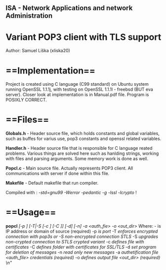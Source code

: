 ## ISA - Network Applications and network Administration
# Variant POP3 client with TLS support							

Author: Samuel Líška (xliska20)

# ==Implementation==
Project is created using C language (C99 standard) on Ubuntu system running OpenSSL 1.1.1j, with testing on OpenSSL 1.1.1l - freebsd (BUT eva server). Closer look at implementation is in Manual.pdf file. Program is POSIXLY CORRECT.

# ==Files==
**Globals.h** - Header source file, which holds constants and global variables, such as buffes for varius use, pop3 
constants and openssl related variables. 

**Handler.h** - Header source file that is responsible for C language reated problems. Various things are solved here such as hanlding strings, working with files and parsing arguments. Some memory work is done as well.

**Popcl.c** - Main source file. Actually represents POP3 client. All communications with server if done within this file.

**Makefile** - Default makefile that run compiler.

Compiled with : *-std=gnu99 -Werror -pedantic -g -lssl -lcrypto* !

# ==Usage==
**popcl** *<server> [-p <port>] [-T|-S [-c <certfile>] [-C <certadds>]] [-d] [-n] -a <auth_fie> -o <out_dir>*
Where: 
    <server> - is IP address or domain of source (required) 
    -p *is port*
    -T *enforces encrypted connection with pop3s or -S non-encrypted connection STLS*
    -S *upgrades non-crypted connection to STLS crypted variant*
    -c *defines file with certificates*
    -C *defines folder with certificates for SSL/TLS*
    -d *set program for deletion of messages*
    -n *read only new messages*
    -a *authetification file <auth_file> credentials (required)*
    -o *defines output file <out_dir> (required) \n"*
